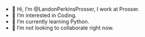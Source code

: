 - 👋 Hi, I’m @LandonPerkinsProsser, I work at Prosser.
- 👀 I’m interested in Coding.
- 🌱 I’m currently learning Python.
- 💞️ I’m not looking to collaborate right now.

<!---
LandonPerkinsProsser/LandonPerkinsProsser is a ✨ special ✨ repository because its `README.md` (this file) appears on your GitHub profile.
You can click the Preview link to take a look at your changes.
--->
